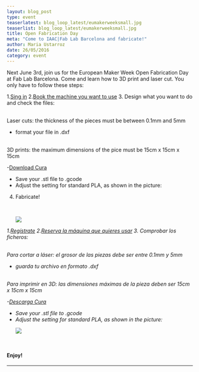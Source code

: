 ```yaml
---
layout: blog_post
type: event
teaserlatest: blog_loop_latest/eumakerweeksmall.jpg
teaserlist: blog_loop_latest/eumakerweeksmall.jpg
title: Open Fabrication Day
meta: "Come to IAAC|Fab Lab Barcelona and fabricate!"
author: Maria Ustarroz
date: 26/05/2016
category: event
---
```



Next June 3rd, join us for the European Maker Week Open Fabrication Day at Fab Lab Barcelona. Come and learn how to 3D print and laser cut. You only have to follow these steps:

1.<a href="https://docs.google.com/forms/d/1MJAREBja3GWx8qnD0lgA_QXMdN3wVR_UNkfZn3Ms-sU/viewform?edit_requested=true">Sing in</a> 
2.<a href="http://fablabbarcelona.simplybook.it/sheduler/manage/event/3/unit/1">Book the machine you want to use</a>
3. Design what you want to do and check the files:

<br>
Laser cuts: the thickness of the pieces must be between 0.1mm and 5mm

- format your file in .dxf

<br>
3D prints: the maximum dimensions of the pice must be 15cm x 15cm x 15cm

-<a href="https://ultimaker.com/en/products/cura-software">Download Cura</a>
- Save your .stl file to .gcode
- Adjust the setting for standard PLA, as shown in the picture:

4. Fabricate! 

<br>
<ul><img src= "http://www.fablabbcn.org/img/blog/blog_loop_latest/3dsettings.png" align="middle"> </img></ul>


<i>

1.<a href="https://docs.google.com/forms/d/1MJAREBja3GWx8qnD0lgA_QXMdN3wVR_UNkfZn3Ms-sU/viewform?edit_requested=true">Regístrate</a> 
2.<a href="http://fablabbarcelona.simplybook.it/sheduler/manage/event/3/unit/1">Reserva la máquina que quieres usar</a>
3. Comprobar los ficheros:

<br>
Para cortar a láser: el grosor de las piezas debe ser entre 0.1mm y 5mm

- guarda tu archivo en formato .dxf

<br>
Para imprimir en 3D: las dimensiones máximas de la pieza deben ser 15cm x 15cm x 15cm

-<a href="https://ultimaker.com/en/products/cura-software">Descarga Cura</a>
- Save your .stl file to .gcode
- Adjust the setting for standard PLA, as shown in the picture:

<ul><img src= "http://www.fablabbcn.org/img/blog/blog_loop_latest/3dsettings.png" align="middle"> </img></ul>



</i>
<br>
<h4>Enjoy!</h4>


---